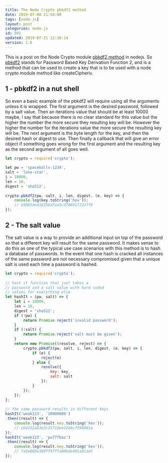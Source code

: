 ```yaml
---
title: The Node Crypto pbkdf2 method
date: 2019-07-08 11:54:00
tags: [node.js]
layout: post
categories: node.js
id: 501
updated: 2019-07-21 12:30:14
version: 1.6
---
```


This is a post on the Node Crypto module [pbkdf2 method](https://nodejs.org/api/crypto.html#crypto_crypto_pbkdf2_password_salt_iterations_keylen_digest_callback) in nodejs. So [pbkdf2](https://en.wikipedia.org/wiki/PBKDF2) stands for Password Based Key Derivation Function 2, and is a method that can be used to create a key that is to be used with a node crypto module method like createCipheriv.

<!-- more -->

## 1 - pbkdf2 in a nut shell

So even a basic example of the pbkdf2 will require using all the arguments unless it is wrapped. The first argument is the desired password, followed by a salt value. Then an iterations value that should be at least 10000 maybe, I say that because there is no clear standard for this value but the higher the number the more secure they resulting key will be. However the higher the number for the iterations value the more secure the resulting key will be. The next argument is the byte length for the key, and then the desired hash or digest to use. Then finally a callback that will give an error object if something goes wrong for the first argument and the resulting key as the second argument of all goes well.

```js
let crypto = require('crypto');
 
let pw = 'spaceballs-1234',
salt = 'lone-star',
i = 10000,
len = 16,
digest = 'sha512';
 
crypto.pbkdf2(pw, salt, i, len, digest, (e, key) => {
    console.log(key.toString('hex'));
    // b90854ed18358d7aa5cd70691f2337f4
});
```

## 2 - The salt value

The salt value is a way to provide an additional input on top of the password so that a different key will result for the same password. It makes sense to do this as one of the typical use case scenarios with this method is to hash a database of passwords. In the event that one hash is cracked all instances of the same password are not necessary compromised given that a unique salt is used each time a password is hashed.

```js
let crypto = require('crypto');
 
// hast it function that just takes a 
// password and a salt value with hard coded
// values for everything else
let hashIt = (pw, salt) => {
    let i = 10000,
    len = 16,
    digest = 'sha512';
    if (!pw) {
        return Promise.reject('invalid password');
    }
    if (!salt) {
        return Promise.reject('salt must be given');
    }
    return new Promise((resolve, reject) => {
        crypto.pbkdf2(pw, salt, i, len, digest, (e, key) => {
            if (e) {
                reject(e)
            } else {
                resolve({
                    key: key,
                    salt: salt
                });
            }
        });
    });
};
 
// the same password results in different keys
hashIt('weak123', '10000000')
.then((result) => {
    console.log(result.key.toString('hex'));
    // c64152a63e3c35710ee22e6cf598801a
});
hashIt('weak123', 'pu77fbaz')
.then((result) => {
    console.log(result.key.toString('hex'));
    // fa5e869e389ff97f7a00bde481a91ae5
});
```